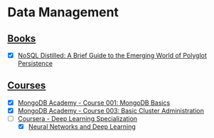 # Data Management

## [Books](./books/index.md)

- [x] [NoSQL Distilled: A Brief Guide to the Emerging World of Polyglot Persistence](./books/nosql_distilled/nosql_distilled.md)

## [Courses](./courses/index.md)

- [x] [MongoDB Academy - Course 001: MongoDB Basics](./courses/mongodb_academy/m001_mongodb_basics/index.md)
- [x] [MongoDB Academy - Course 003: Basic Cluster Administration](./courses/mongodb_academy/m103_basic_cluster_administration/index.md)
- [ ] [Coursera - Deep Learning Specialization](./courses/deeplearning_ai/index.md)
    - [x] [Neural Networks and Deep Learning](./courses/deeplearning_ai/neural_networks_and_deep_learning/index.md)
